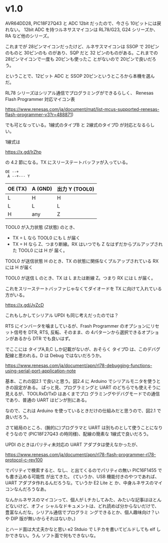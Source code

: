 # v1.0

AVR64DD28, PIC18F27Q43 と ADC 12bit だったので、今さら 10ビットには戻れない。
12bit ADC を持つルネサスマイコンは RL78/G23, G24 シリーズか、RA など他のシリーズ。

これまでが 28ピンマイコンだったけど、ルネサスマイコンは SSOP で 20ピンのものと 30ピンのも
のがあり、SQP だと 32 ピンのものがある。これまでの 28ピンマイコンで一度も 20ピンも使ったこ
とがないので 20ピンで良いだろう。


ということで、12ビット ADC と SSOP 20ピンというところから本機を選んだ。

RL78 シリーズはシリアル通信でプログラミングができるらしく、
Renesas Flash Programmer 対応マイコン表

https://www.renesas.com/ja/document/mat/list-mcus-supported-renesas-flash-programmer-v3?r=488871)

でも可となっている。1線式のタイプB と 2線式のタイプD が対応となるらしい。

1線式は

https://x.gd/IrZhp

の 4.2 節になる。TX にスリーステートバッファが入っている。

```
OE --+
 A --+--- Y
```

| OE (TX) | A (GND) | 出力 Y (TOOL0) |
| ---     | ---    | ---    |
| L | H | H |
| L | L | L |
| H | any | Z |

TOOL0 が入力状態 (Z状態) のとき、

- TX = L なら TOOL0 にも L が届く
- TX = H なら Z、つまり断線。RX はいつでも Z なはずだからプルアップされた TOOL0 には H が
  届く。

TOOL0 が送信状態 H のとき、TX の状態に関係なくプルアップされている RX には H が届く

TOOL0 が送信 L のとき、TX は L または断線 Z。つまり RX には L が届く。

これをスリーステートバッファじゃなくてダイオードを TX に向けて入れている方がいる。

https://x.gd/JyZcD

これもしかしてシリアル UPDI も同じ考えだったのでは？

RTS にインバータを噛ましているが、Frash Programmer のオプションにリセット信号を DTR, RTS,
反転、そのまま、の 4パターンから選択できるオプションがあるから DTR でも良いはず。

でここには タイプA,B,C しか記載がないが、おそらく タイプD は、このデバグ配線と思われる。D
は Debug ではないだろうか。

https://www.renesas.com/ja/document/apn/rl78-debugging-functions-using-serial-port-application-note

基本、これの図2.1 で良いと思う。図2.4 に Arduino でシリアルモニタを使うときの設定がある。
ぱっと見、プログラミングと UART のどちらでも使えそうに見えるが、TOOLRxD/TxD はあくまでプロ
グラミングやデバグモードでの通信であり、普通の UART はピンが別にある。

なので、これは Arduino を使っているときだけの仕組みだと思うので、図2.1 で良いだろう。

さて結局のところ、(腕的に)プログラマと UART は別ものとして使うことになりそうなので
(PIC18F27Q43 の時同様)、配線の簡素な 1線式で良いだろう。

UPDI のときはパリティ未対応の UART アダプタは使えなかったが、

https://www.renesas.com/ja/document/apn/rl78-flash-programmer-rl78-protocol-c-rev100

でパリティで検索すると、なし、と出てくるのでパリティの無い PIC16F1455 でも書き込める可能性
が出てきた。
(ていうか、USB 機能付きのやつであれば、UART アダプタ作れるんだろうな。ていうか E2 Lite と
か、中身ルネサスのマイコンなんだろうなあ。

なんかルネサスのマイコンって、個人が Lチカしてみた、みたいな記事はほとんどないけど、オフィ
シャルなドキュメントは、どれ読めば分からないだけで、豊富なんだな。シリアル通信でプログラミ
ングできるとか、個人趣味向け？いや DIP 版が無いからそれはないか。)

とハード面は大丈夫かなと思い e2 Stduio で Lチカを書いてビルドしても elf しかできない。うん
ソフト面で何もできないな。
